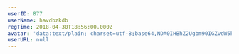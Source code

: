```yaml
---
userID: 877
userName: havdbzkdb
regTime: 2018-04-30T18:56:00.000Z
avatar: 'data:text/plain; charset=utf-8;base64,NDA0IHBhZ2Ugbm90IGZvdW5kCg=='
userURL: null
---
```



